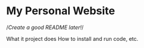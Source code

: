 # My Personal Website

/*Create a good README later!*/

What it project does
How to install and run code, etc.

